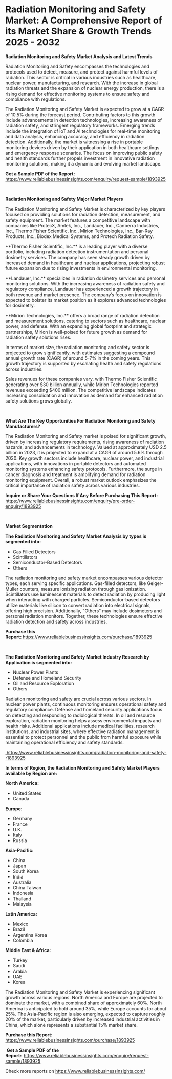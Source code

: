 <p><h1>Radiation Monitoring and Safety Market: A Comprehensive Report of its Market Share & Growth Trends 2025 - 2032</h1></p><p><strong>Radiation Monitoring and Safety Market Analysis and Latest Trends</strong></p>
<p><p>Radiation Monitoring and Safety encompasses the technologies and protocols used to detect, measure, and protect against harmful levels of radiation. This sector is critical in various industries such as healthcare, nuclear power, manufacturing, and research. With the increase in global radiation threats and the expansion of nuclear energy production, there is a rising demand for effective monitoring systems to ensure safety and compliance with regulations.</p><p>The Radiation Monitoring and Safety Market is expected to grow at a CAGR of 10.5% during the forecast period. Contributing factors to this growth include advancements in detection technologies, increasing awareness of radiation safety, and stringent regulatory frameworks. Emerging trends include the integration of IoT and AI technologies for real-time monitoring and data analysis, enhancing accuracy, and efficiency in radiation detection. Additionally, the market is witnessing a rise in portable monitoring devices driven by their application in both healthcare settings and emergency response scenarios. The focus on improving public safety and health standards further propels investment in innovative radiation monitoring solutions, making it a dynamic and evolving market landscape.</p></p>
<p><strong>Get a Sample PDF of the Report:&nbsp;</strong> <a href="https://www.reliablebusinessinsights.com/enquiry/request-sample/1893925?utm_campaign=2622&utm_medium=2&utm_source=Github&utm_content=ia&utm_term=01032025&utm_id=radiation-monitoring-and-safety">https://www.reliablebusinessinsights.com/enquiry/request-sample/1893925</a></p>
<p>&nbsp;</p>
<p><strong>Radiation Monitoring and Safety Major Market Players</strong></p>
<p><p>The Radiation Monitoring and Safety Market is characterized by key players focused on providing solutions for radiation detection, measurement, and safety equipment. The market features a competitive landscape with companies like ProtecX, Amtek, Inc., Landauer, Inc., Canberra Industries, Inc., Thermo Fisher Scientific, Inc., Mirion Technologies, Inc., Bar-Ray Products, Inc., Biodex Medical Systems, and Protech Radiation Safety.</p><p>**Thermo Fisher Scientific, Inc.** is a leading player with a diverse portfolio, including radiation detection instrumentation and personal dosimetry services. The company has seen steady growth driven by increased demand in healthcare and nuclear applications, projecting robust future expansion due to rising investments in environmental monitoring.</p><p>**Landauer, Inc.** specializes in radiation dosimetry services and personal monitoring solutions. With the increasing awareness of radiation safety and regulatory compliance, Landauer has experienced a growth trajectory in both revenue and market presence. The company’s focus on innovation is expected to bolster its market position as it explores advanced technologies for dosimetry.</p><p>**Mirion Technologies, Inc.** offers a broad range of radiation detection and measurement solutions, catering to sectors such as healthcare, nuclear power, and defense. With an expanding global footprint and strategic partnerships, Mirion is well-poised for future growth as demand for radiation safety solutions rises.</p><p>In terms of market size, the radiation monitoring and safety sector is projected to grow significantly, with estimates suggesting a compound annual growth rate (CAGR) of around 5-7% in the coming years. This growth trajectory is supported by escalating health and safety regulations across industries.</p><p>Sales revenues for these companies vary, with Thermo Fisher Scientific generating over $30 billion annually, while Mirion Technologies reported revenues exceeding $400 million. The competitive landscape indicates increasing consolidation and innovation as demand for enhanced radiation safety solutions grows globally.</p></p>
<p>&nbsp;</p>
<p><strong>What Are The Key Opportunities For Radiation Monitoring and Safety Manufacturers?</strong></p>
<p><p>The Radiation Monitoring and Safety market is poised for significant growth, driven by increasing regulatory requirements, rising awareness of radiation hazards, and advancements in technology. Valued at approximately USD 2.5 billion in 2023, it is projected to expand at a CAGR of around 5.6% through 2030. Key growth sectors include healthcare, nuclear power, and industrial applications, with innovations in portable detectors and automated monitoring systems enhancing safety protocols. Furthermore, the surge in cancer diagnosis and treatment is amplifying demand for radiation monitoring equipment. Overall, a robust market outlook emphasizes the critical importance of radiation safety across various industries.</p></p>
<p><strong>Inquire or Share Your Questions If Any Before Purchasing This Report:</strong> <a href="https://www.reliablebusinessinsights.com/enquiry/pre-order-enquiry/1893925?utm_campaign=2622&utm_medium=2&utm_source=Github&utm_content=ia&utm_term=01032025&utm_id=radiation-monitoring-and-safety">https://www.reliablebusinessinsights.com/enquiry/pre-order-enquiry/1893925</a></p>
<p>&nbsp;</p>
<p><strong>Market Segmentation</strong></p>
<p><strong>The Radiation Monitoring and Safety Market Analysis by types is segmented into:</strong></p>
<p><ul><li>Gas Filled Detectors</li><li>Scintillators</li><li>Semiconductor-Based Detectors</li><li>Others</li></ul></p>
<p><p>The radiation monitoring and safety market encompasses various detector types, each serving specific applications. Gas-filled detectors, like Geiger-Muller counters, measure ionizing radiation through gas ionization. Scintillators use luminescent materials to detect radiation by producing light when interacting with charged particles. Semiconductor-based detectors utilize materials like silicon to convert radiation into electrical signals, offering high precision. Additionally, "Others" may include dosimeters and personal radiation monitors. Together, these technologies ensure effective radiation detection and safety across industries.</p></p>
<p><strong>Purchase this Report:&nbsp;</strong><a href="https://www.reliablebusinessinsights.com/purchase/1893925?utm_campaign=2622&utm_medium=2&utm_source=Github&utm_content=ia&utm_term=01032025&utm_id=radiation-monitoring-and-safety">https://www.reliablebusinessinsights.com/purchase/1893925</a></p>
<p>&nbsp;</p>
<p><strong>The Radiation Monitoring and Safety Market Industry Research by Application is segmented into:</strong></p>
<p><ul><li>Nuclear Power Plants</li><li>Defense and Homeland Security</li><li>Oil and Resource Exploration</li><li>Others</li></ul></p>
<p><p>Radiation monitoring and safety are crucial across various sectors. In nuclear power plants, continuous monitoring ensures operational safety and regulatory compliance. Defense and homeland security applications focus on detecting and responding to radiological threats. In oil and resource exploration, radiation monitoring helps assess environmental impacts and health risks. Additional applications include medical facilities, research institutions, and industrial sites, where effective radiation management is essential to protect personnel and the public from harmful exposure while maintaining operational efficiency and safety standards.</p></p>
<p><a href="https://www.reliablebusinessinsights.com/radiation-monitoring-and-safety-r1893925?utm_campaign=2622&utm_medium=2&utm_source=Github&utm_content=ia&utm_term=01032025&utm_id=radiation-monitoring-and-safety">&nbsp;https://www.reliablebusinessinsights.com/radiation-monitoring-and-safety-r1893925</a></p>
<p><strong>In terms of Region, the Radiation Monitoring and Safety Market Players available by Region are:</strong></p>
<p>
    <p> <strong> North America: </strong>
        <ul>
            <li>United States</li>
            <li>Canada</li>
        </ul>
        </p> 
    <p> <strong> Europe: </strong>
        <ul>
            <li>Germany</li>
            <li>France</li>
            <li>U.K.</li>
            <li>Italy</li>
            <li>Russia</li>
        </ul>
        </p> 
    <p> <strong> Asia-Pacific: </strong>
        <ul>
            <li>China</li>
            <li>Japan</li>
            <li>South Korea</li>
            <li>India</li>
            <li>Australia</li>
            <li>China Taiwan</li>
            <li>Indonesia</li>
            <li>Thailand</li>
            <li>Malaysia</li>
        </ul>
        </p> 
    <p> <strong> Latin America: </strong>
        <ul>
            <li>Mexico</li>
            <li>Brazil</li>
            <li>Argentina Korea</li>
            <li>Colombia</li>
        </ul>
        </p> 
    <p> <strong> Middle East & Africa: </strong>
        <ul>
            <li>Turkey</li>
            <li>Saudi</li>
            <li>Arabia</li>
            <li>UAE</li>
            <li>Korea</li>
        </ul>
    </p>
    </p>
<p><p>The Radiation Monitoring and Safety Market is experiencing significant growth across various regions. North America and Europe are projected to dominate the market, with a combined share of approximately 60%. North America is anticipated to hold around 35%, while Europe accounts for about 25%. The Asia-Pacific region is also emerging, expected to capture roughly 20% of the market, particularly driven by increased industrial activities in China, which alone represents a substantial 15% market share.</p></p>
<p><strong>Purchase this Report: </strong><a href="https://www.reliablebusinessinsights.com/purchase/1893925?utm_campaign=2622&utm_medium=2&utm_source=Github&utm_content=ia&utm_term=01032025&utm_id=radiation-monitoring-and-safety">https://www.reliablebusinessinsights.com/purchase/1893925</a></p>
<p>&nbsp;<strong>Get a Sample PDF of the Report:&nbsp;&nbsp;</strong><a href="https://www.reliablebusinessinsights.com/enquiry/request-sample/1893925?utm_campaign=2622&utm_medium=2&utm_source=Github&utm_content=ia&utm_term=01032025&utm_id=radiation-monitoring-and-safety">https://www.reliablebusinessinsights.com/enquiry/request-sample/1893925</a></p>
<p><strong></strong></p>
<p>Check more reports on <a href="https://www.reliablebusinessinsights.com/?utm_campaign=2622&utm_medium=2&utm_source=Github&utm_content=ia&utm_term=01032025&utm_id=radiation-monitoring-and-safety">https://www.reliablebusinessinsights.com/</a></p>
